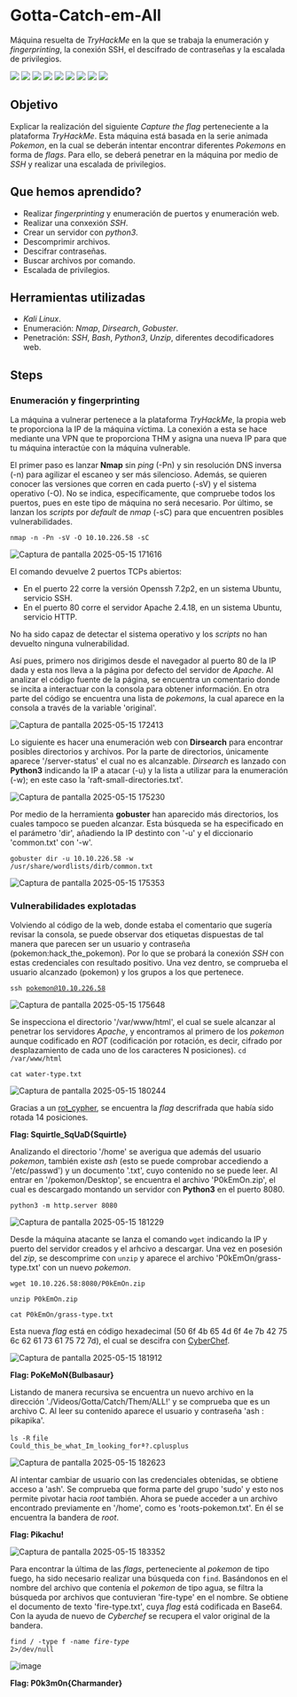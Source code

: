 # Gotta-Catch-em-All

Máquina resuelta de *TryHackMe* en la que se trabaja la enumeración y *fingerprinting*, la conexión SSH, el descifrado de contraseñas y la escalada de privilegios.

<div>
  <img src="https://img.shields.io/badge/-Kali-5e8ca8?style=for-the-badge&logo=kalilinux&logoColor=white" />
  <img src="https://img.shields.io/badge/-Nmap-6933FF?style=for-the-badge&logo=nmap&logoColor=white" />
  <img src="https://img.shields.io/badge/-Dirsearch-005571?style=for-the-badge&logo=dirsearch&logoColor=white" />
  <img src="https://img.shields.io/badge/-Gobuster-3CBDB1?style=for-the-badge&logo=gobuster&logoColor=white" />
 <img src="https://img.shields.io/badge/-ssh-231F20?style=for-the-badge&logo=ssh&logoColor=white" />
  <img src="https://img.shields.io/badge/-php-777BB4?style=for-the-badge&logo=php&logoColor=white" />
  <img src="https://img.shields.io/badge/-Bash-4EAA25?style=for-the-badge&logo=gnubash&logoColor=white" />
  <img src="https://img.shields.io/badge/-python-3776AB?style=for-the-badge&logo=python&logoColor=white" />
  <img src="https://img.shields.io/badge/-unzip-000000?style=for-the-badge&logo=unzip&logoColor=white" />
</div>

## Objetivo

Explicar la realización del siguiente _Capture the flag_ perteneciente a la plataforma *TryHackMe*. Esta máquina está basada en la serie animada *Pokemon*, en la cual se deberán intentar encontrar diferentes *Pokemons* en forma de *flags*. Para ello, se deberá penetrar en la máquina por medio de *SSH* y realizar una escalada de privilegios.

## Que hemos aprendido?

- Realizar *fingerprinting* y enumeración de puertos y enumeración web.
- Realizar una conxexión *SSH*.
- Crear un servidor con *python3*.
- Descomprimir archivos.
- Descifrar contraseñas.
- Buscar archivos por comando.
- Escalada de privilegios.

## Herramientas utilizadas

- *Kali Linux*.
- Enumeración: *Nmap*, *Dirsearch*, *Gobuster*.
- Penetración: *SSH*, *Bash*, *Python3*, *Unzip*, diferentes decodificadores web. 

## Steps

### Enumeración y fingerprinting

La máquina a vulnerar pertenece a la plataforma *TryHackMe*, la propia web te proporciona la IP de la máquina víctima. La conexión a esta se hace mediante una VPN que te proporciona THM y asigna una nueva IP para que tu máquina interactúe con la máquina vulnerable.

El primer paso es lanzar **Nmap** sin *ping* (-Pn) y sin resolución DNS inversa (-n) para agilizar el escaneo y ser más silencioso. Además, se quieren conocer las versiones que corren en cada puerto (-sV) y el sistema operativo (-O). No se indica, específicamente, que compruebe todos los puertos, pues en este tipo de máquina no será necesario. Por último, se lanzan los *scripts* por *default* de *nmap* (-sC) para que encuentren posibles vulnerabilidades.

<code>nmap -n -Pn -sV -O 10.10.226.58 -sC</code>

![Captura de pantalla 2025-05-15 171616](https://github.com/user-attachments/assets/e2ad0251-ddf8-4c77-a94c-cc004aea621b)

El comando devuelve 2 puertos TCPs abiertos:

- En el puerto 22 corre la versión Openssh 7.2p2, en un sistema Ubuntu, servicio SSH.
- En el puerto 80 corre el servidor Apache 2.4.18, en un sistema Ubuntu, servicio HTTP.

No ha sido capaz de detectar el sistema operativo y los *scripts* no han devuelto ninguna vulnerabilidad.

Así pues, primero nos dirigimos desde el navegador al puerto 80 de la IP dada y esta nos lleva a la página por defecto del servidor de *Apache*. Al analizar el código fuente de la página, se encuentra un comentario donde se incita a interactuar con la consola para obtener información. En otra parte del código se encuentra una lista de *pokemons*, la cual aparece en la consola a través de la variable 'original'.

![Captura de pantalla 2025-05-15 172413](https://github.com/user-attachments/assets/cfe2840a-818a-4b94-b058-eb2a56c9b651)

Lo siguiente es hacer una enumeración web con **Dirsearch** para encontrar posibles directorios y archivos.  Por la parte de directorios, únicamente aparece '/server-status' el cual no es alcanzable. *Dirsearch* es lanzado con **Python3** indicando la IP a atacar (-u) y la lista a utilizar para la enumeración (-w); en este caso la 'raft-small-directories.txt'.

![Captura de pantalla 2025-05-15 175230](https://github.com/user-attachments/assets/02e63ef5-95ec-4349-9d69-63bd7fbb1097)

Por medio de la herramienta **gobuster** han aparecido más directorios, los cuales tampoco se pueden alcanzar. Esta búsqueda se ha especificado en el parámetro 'dir', añadiendo la IP destinto con '-u' y el diccionario 'common.txt' con '-w'.

<code>gobuster dir -u 10.10.226.58 -w /usr/share/wordlists/dirb/common.txt</code>

![Captura de pantalla 2025-05-15 175353](https://github.com/user-attachments/assets/9921205d-45a2-42db-9673-1c6d134568ec)

### Vulnerabilidades explotadas

Volviendo al código de la web, donde estaba el comentario que sugería revisar la consola, se puede observar dos etiquetas dispuestas de tal manera que parecen ser un usuario y contraseña (pokemon:hack_the_pokemon). Por lo que se probará la conexión *SSH* con estas credenciales con resultado positivo. Una vez dentro, se comprueba el usuario alcanzado (pokemon) y los grupos a los que pertenece.

<code>ssh pokemon@10.10.226.58</code>

![Captura de pantalla 2025-05-15 175648](https://github.com/user-attachments/assets/a6f58264-4d21-4db7-b96e-59fdd71ab669)

Se inspecciona el directorio '/var/www/html', el cual se suele alcanzar al penetrar los servidores *Apache*, y encontramos al primero de los *pokemon* aunque codificado en *ROT* (codificación por rotación, es decir, cifrado por desplazamiento de cada uno de los caracteres N posiciones).
<code>cd /var/www/html</code>

<code>cat water-type.txt</code>

![Captura de pantalla 2025-05-15 180244](https://github.com/user-attachments/assets/a7e20069-00fa-4e05-9cd2-65805a4b295e)

Gracias a un [rot_cypher](https://www.dcode.fr/rot-cipher), se encuentra la *flag* descrifrada que había sido rotada 14 posiciones.

**Flag: Squirtle_SqUaD{Squirtle}**

Analizando el directorio '/home' se averigua que además del usuario *pokemon*, también existe *ash* (esto se puede comprobar accediendo a '/etc/passwd') y un documento '.txt', cuyo contenido no se puede leer. Al entrar en '/pokemon/Desktop', se encuentra el archivo 'P0kEmOn.zip', el cual es descargado montando un servidor con **Python3** en el puerto 8080.

<code>python3 -m http.server 8080</code>

![Captura de pantalla 2025-05-15 181229](https://github.com/user-attachments/assets/631e7a4c-f584-44fe-b503-b93e696c5c67)

Desde la máquina atacante se lanza el comando <code>wget</code> indicando la IP y puerto del servidor creados y el arhcivo a descargar. Una vez en posesión del *zip*, se descomprime con <code>unzip</code> y aparece el archivo 'P0kEmOn/grass-type.txt' con un nuevo *pokemon*.

<code>wget 10.10.226.58:8080/P0kEmOn.zip</code>

<code>unzip P0kEmOn.zip</code>

<code>cat P0kEmOn/grass-type.txt</code>

Esta nueva *flag* está en código hexadecimal (50 6f 4b 65 4d 6f 4e 7b 42 75 6c 62 61 73 61 75 72 7d), el cual se descifra con [CyberChef](https://gchq.github.io/CyberChef/). 

![Captura de pantalla 2025-05-15 181912](https://github.com/user-attachments/assets/46c7763c-de89-4c58-8aa2-132bfa6ecdc6)

**Flag: PoKeMoN{Bulbasaur}**

Listando de manera recursiva se encuentra un nuevo archivo en la dirección './Videos/Gotta/Catch/Them/ALL!' y se comprueba que es un archivo C. Al leer su contenido aparece el usuario y contraseña 'ash : pikapika'.

<code>ls -R</code>
<code>file Could_this_be_what_Im_looking_forª?.cplusplus</code>

![Captura de pantalla 2025-05-15 182623](https://github.com/user-attachments/assets/7451aac9-2d94-44d1-8e84-b40f609a777f)

Al intentar cambiar de usuario con las credenciales obtenidas, se obtiene acceso a 'ash'. Se comprueba que forma parte del grupo 'sudo' y esto nos permite pivotar hacia *root* también. Ahora se puede acceder a un archivo encontrado previamente en '/home', como es 'roots-pokemon.txt'. En él se encuentra la bandera de *root*.

**Flag: Pikachu!**

![Captura de pantalla 2025-05-15 183352](https://github.com/user-attachments/assets/431f4d7f-b950-4316-a777-e62fe8cdc545)

Para encontrar la última de las *flags*, perteneciente al *pokemon* de tipo fuego, ha sido necesario realizar una búsqueda con <code>find</code>. Basándonos en el nombre del archivo que contenía el *pokemon* de tipo agua, se filtra la búsqueda por archivos que contuvieran 'fire-type' en el nombre. Se obtiene el documento de texto 'fire-type.txt', cuya *flag* está codificada en Base64. Con la ayuda de nuevo de *Cyberchef* se recupera el valor original de la bandera.

<code>find / -type f -name *fire-type* 2>/dev/null</code>

![image](https://github.com/user-attachments/assets/0eeb9ed4-032b-4c91-9c63-401588e8feaf)

**Flag: P0k3m0n{Charmander}**

